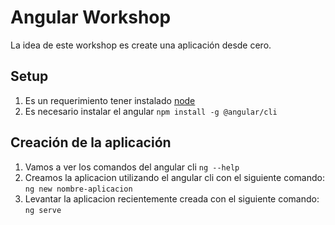 # Angular Workshop
La idea de este workshop es create una aplicación desde cero.

## Setup
1. Es un requerimiento tener instalado [node](https://nodejs.org/en/download/)
2. Es necesario instalar el angular ```npm install -g @angular/cli```

## Creación de la aplicación
1. Vamos a ver los comandos del angular cli ```ng --help```
2. Creamos la aplicacion utilizando el angular cli con el siguiente comando: ```ng new nombre-aplicacion```
3. Levantar la aplicacion recientemente creada con el siguiente comando: ```ng serve```
